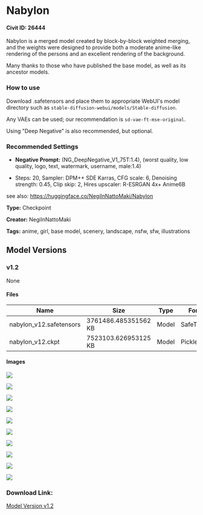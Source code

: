 # Nabylon

#### Civit ID: 26444

<p>Nabylon is a merged model created by block-by-block weighted merging, and the weights were designed to provide both a moderate anime-like rendering of the persons and an excellent rendering of the background.</p><p></p><p>Many thanks to those who have published the base model, as well as its ancestor models.</p><p></p><h3>How to use</h3><p>Download .safetensors and place them to appropriate WebUI's model directory such as <code>stable-diffusion-webui/models/Stable-diffusion</code>.</p><p>Any VAEs can be used; our recommendation is <code>sd-vae-ft-mse-original</code>.</p><p>Using "Deep Negative" is also recommended, but optional.</p><p></p><h3>Recommended Settings</h3><ul><li><p><strong>Negative Prompt:</strong> (NG_DeepNegative_V1_75T:1.4), (worst quality, low quality, logo, text, watermark, username, male:1.4)</p></li><li><p>Steps: 20, Sampler: DPM++ SDE Karras, CFG scale: 6, Denoising strength: 0.45, Clip skip: 2, Hires upscaler: R-ESRGAN 4x+ Anime6B</p></li></ul><p></p><p>see also: <a target="_blank" rel="ugc" href="https://huggingface.co/NegiInNattoMaki/Nabylon">https://huggingface.co/NegiInNattoMaki/Nabylon</a></p>

**Type:** Checkpoint

**Creator:** NegiInNattoMaki

**Tags:** anime, girl, base model, scenery, landscape, nsfw, sfw, illustrations

## Model Versions

### v1.2

None

#### Files

| Name | Size | Type | Format | Download Url | AutoV1 | AutoV2 | SHA256 | CRC32 | BLAKE3 |
| --- | --- | --- | --- | --- | --- | --- | --- | --- | --- |
| nabylon_v12.safetensors | 3761486.485351562 KB | Model | SafeTensor | https://civitai.com/api/download/models/31662 | BDED3E54 | 2211DD10AD | 2211DD10ADB8C0A753419786674F58124102DBA0BCA0E19245BE5A1F4D6120D6 | 50DA4CCB | 7AC21F78FEBD016D0C633F77C5EECDB22C00176EE224E6DB7380115B39793183 |
| nabylon_v12.ckpt | 7523103.626953125 KB | Model | PickleTensor | https://civitai.com/api/download/models/31662?type=Model&format=PickleTensor&size=full&fp=fp16 | 791D67D4 | 396E8ABAFD | 396E8ABAFDD0FF26CF94A849E9199FD04DAC94801078EE4D953683E3E2C14E8B | 1D919E0F | DD334E9D9B4BDE6ACD5A384367A1A69BC527F7A53CACA5FD11006C248ECA67D0 |

#### Images

<p><img src="https://image.civitai.com/xG1nkqKTMzGDvpLrqFT7WA/fcb40db7-3278-4d59-1f8e-74ab90b2ee00/width=450/360403.jpeg" /></p>

<p><img src="https://image.civitai.com/xG1nkqKTMzGDvpLrqFT7WA/f5174806-f787-428c-abdf-59b71fc83600/width=450/360411.jpeg" /></p>

<p><img src="https://image.civitai.com/xG1nkqKTMzGDvpLrqFT7WA/21cad732-00c4-418f-f824-81458aabf100/width=450/360410.jpeg" /></p>

<p><img src="https://image.civitai.com/xG1nkqKTMzGDvpLrqFT7WA/0cce58fc-1522-49d6-93e4-d8f2ba22c700/width=450/360409.jpeg" /></p>

<p><img src="https://image.civitai.com/xG1nkqKTMzGDvpLrqFT7WA/18bfe1c7-185c-4a15-8423-7d9028cd7700/width=450/360408.jpeg" /></p>

<p><img src="https://image.civitai.com/xG1nkqKTMzGDvpLrqFT7WA/7eac684a-7ad0-4566-5303-81068eb36f00/width=450/360407.jpeg" /></p>

<p><img src="https://image.civitai.com/xG1nkqKTMzGDvpLrqFT7WA/2aca17d8-5f0c-4c41-8850-bfb7cc4e0300/width=450/360406.jpeg" /></p>

<p><img src="https://image.civitai.com/xG1nkqKTMzGDvpLrqFT7WA/e79575e4-06c9-4b19-fadc-8fe579a1e700/width=450/360405.jpeg" /></p>

<p><img src="https://image.civitai.com/xG1nkqKTMzGDvpLrqFT7WA/0aa19b76-3169-481f-0fc0-72cb2aec9700/width=450/360404.jpeg" /></p>

<p><img src="https://image.civitai.com/xG1nkqKTMzGDvpLrqFT7WA/605f7f2e-6329-4802-3ea5-7ffd052f6600/width=450/360471.jpeg" /></p>

### Download Link:

[Model Version v1.2](https://civitai.com/api/download/models/31662)

